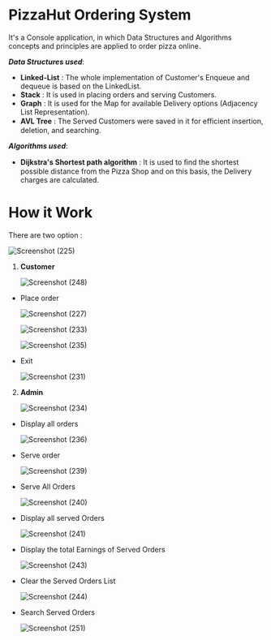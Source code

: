 # PizzaHut Ordering System
It's a Console application, in which Data Structures and Algorithms concepts and principles are applied
to order pizza online.

***Data Structures used***: 

- **Linked-List** : The whole implementation of Customer's Enqueue and dequeue is based on the LinkedList.
- **Stack** : It is used in placing orders and serving Customers.
- **Graph** : It is used for the Map for available Delivery options (Adjacency List Representation).
- **AVL Tree**  : The Served Customers were saved in it for eﬃcient insertion, deletion, and searching.

***Algorithms used***: 

- **Dijkstra's Shortest path algorithm** : It is used to ﬁnd the shortest possible distance from the Pizza Shop and on this basis, 
the Delivery charges are calculated.

# How it Work

There are two option :

![Screenshot (225)](https://user-images.githubusercontent.com/120207533/218508742-ba83d778-bbfe-48cb-a302-b0a618f13152.png)

1. **Customer**
  
   ![Screenshot (248)](https://user-images.githubusercontent.com/120207533/218522083-48d6273d-6bc5-4bda-a9f0-d653b4487552.png)

  
* Place order
   
   ![Screenshot (227)](https://user-images.githubusercontent.com/120207533/218510291-a88d9cfd-60bd-43a0-aa42-1698d02addbd.png)
   
   ![Screenshot (233)](https://user-images.githubusercontent.com/120207533/218513994-f4eab08b-bb50-4a34-baf4-8cc0c406d985.png)
  
   ![Screenshot (235)](https://user-images.githubusercontent.com/120207533/218514047-bbe3a6da-5508-4f46-97ae-3b138baa4350.png)

* Exit
    
   ![Screenshot (231)](https://user-images.githubusercontent.com/120207533/218512927-75c95faa-6302-40f8-9f91-9bd4d26ea882.png)
   
2. **Admin**
   
   ![Screenshot (234)](https://user-images.githubusercontent.com/120207533/218514403-f64a75d1-1d14-4569-8cb8-e139925cc6ac.png)
   
* Display all orders
   
   ![Screenshot (236)](https://user-images.githubusercontent.com/120207533/218515277-e86ae836-6377-4e33-a164-99f3ae784abc.png) 
   
* Serve order
   
   ![Screenshot (239)](https://user-images.githubusercontent.com/120207533/218517656-fa42367a-ba15-4352-94d3-57f7bad55bc8.png)
   
* Serve All Orders
   
   ![Screenshot (240)](https://user-images.githubusercontent.com/120207533/218518026-f5741aa9-41fc-4c35-b1c3-e7d9268733d5.png)
   
* Display all served Orders

   ![Screenshot (241)](https://user-images.githubusercontent.com/120207533/218518345-7a967525-8a92-4782-aff8-2fdc0851b3ea.png) 
  
* Display the total Earnings of Served Orders

   ![Screenshot (243)](https://user-images.githubusercontent.com/120207533/218518737-d32e9d26-ba77-4cfb-9aaf-411f96d5209d.png)
  
* Clear the Served Orders List

   ![Screenshot (244)](https://user-images.githubusercontent.com/120207533/218518969-f46b9909-7f34-4d03-b8e9-07dbb1449d5f.png)
 
* Search Served Orders
   
   ![Screenshot (251)](https://user-images.githubusercontent.com/120207533/218523264-6c58f015-8835-46eb-8210-abac3d8f7f5a.png)
